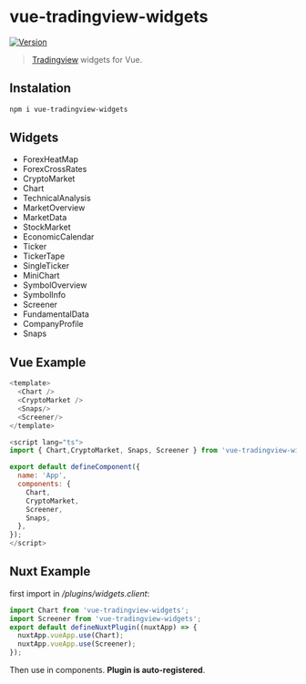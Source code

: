 # vue-tradingview-widgets

<a href="https://www.npmjs.com/package/vue-tradingview-widgets"><img src="https://img.shields.io/npm/v/vue-tradingview-widgets.svg" alt="Version"></a>

> [Tradingview](https://www.tradingview.com/widget/) widgets for Vue.

## Instalation

```bash
npm i vue-tradingview-widgets
```

## Widgets

- ForexHeatMap
- ForexCrossRates
- CryptoMarket
- Chart
- TechnicalAnalysis
- MarketOverview
- MarketData
- StockMarket
- EconomicCalendar
- Ticker
- TickerTape
- SingleTicker
- MiniChart
- SymbolOverview
- SymbolInfo
- Screener
- FundamentalData
- CompanyProfile
- Snaps

## Vue Example

```js
<template>
  <Chart />
  <CryptoMarket />
  <Snaps/>
  <Screener/>
</template>

<script lang="ts">
import { Chart,CryptoMarket, Snaps, Screener } from 'vue-tradingview-widgets';

export default defineComponent({
  name: 'App',
  components: {
    Chart,
    CryptoMarket,
    Screener,
    Snaps,
  },
});
</script>
```

## Nuxt Example

first import in _/plugins/widgets.client_:

```js
import Chart from 'vue-tradingview-widgets';
import Screener from 'vue-tradingview-widgets';
export default defineNuxtPlugin((nuxtApp) => {
  nuxtApp.vueApp.use(Chart);
  nuxtApp.vueApp.use(Screener);
});
```

Then use in components. **Plugin is auto-registered**.
